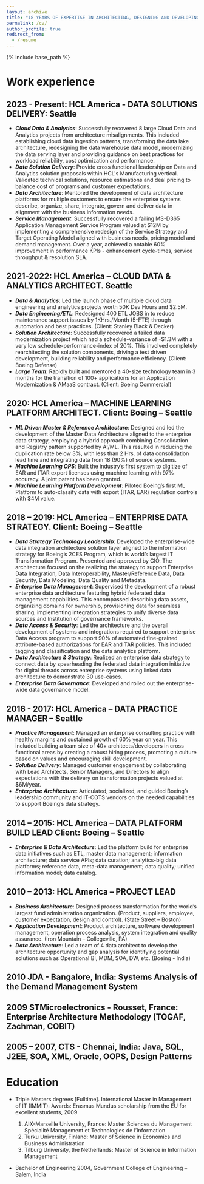 ```yaml
---
layout: archive
title: "18 YEARS OF EXPERTISE IN ARCHITECTING, DESIGNING AND DEVELOPING CUTTING EDGE INFORMATION AND DATA TECHNOLOGY PLATFORMS. PROVEN TRACK RECORD IN PROVIDING TECHONOLOGY THOUGHT LEADERSHIP IN MULTIPLE TRANFORMATION INITIATIVES"
permalink: /cv/
author_profile: true
redirect_from:
  - /resume
---
```


{% include base_path %}

# Work experience

## 2023 - Present: HCL America - DATA SOLUTIONS DELIVERY: Seattle
* ***Cloud Data & Analytics***: Successfully recovered 8 large Cloud Data and Analytics projects from architecture misalignments. This included establishing cloud data ingestion patterns, transforming the data lake architecture, redesigning the data warehouse data model, modernizing the data serving layer and providing guidance on best practices for workload reliability, cost optimization and performance.
* ***Data Solution Delivery***: Provide cross functional leadership on Data and Analytics solution proposals within HCL's Manufacturing vertical. Validated technical solutions, resource estimations and deal pricing to balance cost of programs and customer expectations.
* ***Data Architecture***: Mentored the development of data architecture platforms for multiple customers to ensure the enterprise systems describe, organize, share, integrate, govern and deliver data in alignment with the business information needs.
* ***Service Management***: Successfully recovered a failing MS-D365 Application Management Service Program valued at $12M by implementing a comprehensive redesign of the Service Strategy and Target Operating Model aligned with business needs, pricing model and demand management. Over a year, achieved a notable 60% improvement in performance KPIs - enhancement cycle-times, service throughput & resolution SLA.
## 2021-2022: HCL America – CLOUD DATA & ANALYTICS ARCHITECT. Seattle 	
* ***Data & Analytics***: Led the launch phase of multiple cloud data engineering and analytics projects worth 50K Dev Hours and $2.5M.
* ***Data Engineering/ETL***: Redesigned 400 ETL JOBS in to reduce maintenance support issues by 1KHrs./Month (5-FTE) through automation and best practices. (Client: Stanley Black & Decker)
* ***Solution Architecture***: Successfully recovered a failed data modernization project which had a schedule-variance of -$1.3M with a very low schedule-performance-index of 20%. This involved completely rearchitecting the solution components, driving a test driven development, building reliability and performance efficiency. (Client: Boeing Defense)
* ***Large Team***: Rapidly built and mentored a 40-size technology team in 3 months for the transition of 100+ applications for an Application Modernization & AMaaS contract. (Client: Boeing Commercial)
## 2020: HCL America – MACHINE LEARNING PLATFORM ARCHITECT. Client: Boeing – Seattle
* ***ML Driven Master & Reference Architecture***: Designed and led the development of the Master Data Architecture aligned to the enterprise data strategy, employing a hybrid approach combining Consolidation and Registry pattern supported by AI/ML. This resulted in reducing the duplication rate below 3%, with less than 2 Hrs. of data consolidation lead time and integrating data from 18 (90%) of source systems.
* ***Machine Learning OPS***: Built the industry’s first system to digitize of EAR and ITAR export licenses using machine learning with 97% accuracy. A joint patent has been granted.
* ***Machine Learning Platform Development***: Piloted Boeing’s first ML Platform to auto-classify data with export (ITAR, EAR) regulation controls with $4M value.
## 2018 – 2019: HCL America – ENTERPRISE DATA STRATEGY. Client: Boeing – Seattle
* ***Data Strategy Technology Leadership***: Developed the enterprise-wide data integration architecture solution layer aligned to the information strategy for Boeing’s 2CES Program, which is world’s largest IT Transformation Program. Presented and approved by CIO. The architecture focused on the realizing the strategy to support Enterprise Data Integration, Data Interoperability, Master/Reference Data, Data Security, Data Modeling, Data Quality and Metadata.
* ***Enterprise Data Management***: Supervised the development of a robust enterprise data architecture featuring hybrid federated data management capabilities. This encompassed describing data assets, organizing domains for ownership, provisioning data for seamless sharing, implementing integration strategies to unify diverse data sources and Institution of governance frameworks.
* ***Data Access & Security***: Led the architecture and the overall development of systems and integrations required to support enterprise Data Access program to support 90% of automated fine-grained attribute-based authorizations for EAR and TAR policies. This included tagging and classification and the data analytics platform.
* ***Data Architecture & Strategy***: Realized an enterprise data strategy to connect data by spearheading the federated data integration initiative for digital threads across enterprise systems using linked data architecture to demonstrate 30 use-cases.
* ***Enterprise Data Governance***: Developed and rolled out the enterprise-wide data governance model.
## 2016 - 2017: HCL America – DATA PRACTICE MANAGER – Seattle
* ***Practice Management***: Managed an enterprise consulting practice with healthy margins and sustained growth of 60% year on year. This included building a team size of 40+ architects/developers in cross functional areas by creating a robust hiring process, promoting a culture based on values and encouraging skill development.
* ***Solution Delivery***: Managed customer engagement by collaborating with Lead Architects, Senior Managers, and Directors to align expectations with the delivery on transformation projects valued at $6M/year.
* ***Enterprise Architecture***: Articulated, socialized, and guided Boeing’s leadership community and IT-COTS vendors on the needed capabilities to support Boeing’s data strategy.
## 2014 – 2015: HCL America – DATA PLATFORM BUILD LEAD Client: Boeing – Seattle
* ***Enterprise & Data Architecture***: Led the platform build for enterprise data initiatives such as ETL, master data management; information architecture; data service APIs; data curation; analytics-big data platforms; reference data, meta-data management; data quality; unified information model; data catalog.
## 2010 – 2013: HCL America – PROJECT LEAD
* ***Business Architecture***: Designed process transformation for the world’s largest fund administration organization.  (Product, suppliers, employee, customer expectation, design and control). (State Street – Boston)
* ***Application Development***: Product architecture, software development management, operation process analysis, system integration and quality assurance. (Iron Mountain – Collegeville, PA)
* ***Data Architecture***: Led a team of 4 data architect to develop the architecture opportunity and gap analysis for identifying potential solutions such as Operational BI, MDM, SOA, DW, etc. (Boeing - India)
## 2010 JDA - Bangalore, India: Systems Analysis of the Demand Management System
## 2009 STMicroelectronics - Rousset, France: Enterprise Architecture Methodology (TOGAF, Zachman, COBIT)
## 2005 – 2007, CTS - Chennai, India: Java, SQL, J2EE, SOA, XML, Oracle, OOPS, Design Patterns


Education
======
* Triple Masters degrees [Fulltime]. International Master in Management of IT (IMMIT): Awards: Erasmus Mundus scholarship from the EU for excellent students, 2009
  1. AIX-Marseille University, France: Master Sciences du Management Spécialité Management et Technologies de l’Information
  2. Turku University, Finland: Master of Science in Economics and Business Administration
  3. Tilburg University, the Netherlands: Master of Science in Information Management
    
* Bachelor of Engineering 2004, Government College of Engineering – Salem, India


